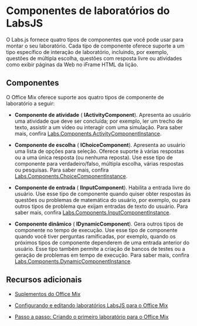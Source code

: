 
# <a name="labsjs-lab-components"></a>Componentes de laboratórios do LabsJS

O Labs.js fornece quatro tipos de componentes que você pode usar para montar o seu laboratório. Cada tipo de componente oferece suporte a um tipo específico de interação de laboratório, incluindo, por exemplo, questões de múltipla escolha, questões com resposta livre ou atividades como exibir páginas da Web no iFrame HTML da lição.

## <a name="components"></a>Componentes

O Office Mix oferece suporte aos quatro tipos de componente de laboratório a seguir: 


-  **Componente de atividade** ( **IActivityComponent**). Apresenta ao usuário uma atividade que deve ser concluída; por exemplo, ler um trecho de texto, assistir a um vídeo ou interagir com uma simulação. Para saber mais, confira [Labs.Components.ActivityComponentInstance](http://dev.office.com/reference/add-ins/office-mix/labs.components.activitycomponentinstance).
    
-  **Componente de escolha** ( **IChoiceComponent**). Apresenta ao usuário uma lista de opções para seleção. Oferece suporte à várias respostas ou a uma única resposta (ou nenhuma reposta). Use esse tipo de componente para verdadeiro/falso, múltipla escolha, várias respostas ou pesquisas. Para saber mais, confira [Labs.Components.ChoiceComponentInstance](http://dev.office.com/reference/add-ins/office-mix/labs.components.choicecomponentinstance).
    
-  **Componente de entrada** ( **IInputComponent**). Habilita a entrada livre do usuário. Use esse tipo de componente quando quiser obter respostas às questões ou problemas de matemática do usuário, por exemplo, ou para outros tipos de problema que exijam entradas de texto do usuário. Para saber mais, confira [Labs.Components.InputComponentInstance](http://dev.office.com/reference/add-ins/office-mix/labs.components.inputcomponentinstance).
    
-  **Componente dinâmico** ( **IDynamicComponent**). Gera outros tipos de componente no tempo de execução. Use esse tipo de componente quando você tiver perguntas ramificadas, por exemplo, quando os próximos tipos de componente dependerem de uma entrada anterior do usuário. Esse tipo também permite a criação de bancos de testes ou a geração de problemas em tempo de execução. Para saber mais, confira [Labs.Components.DynamicComponentInstance](http://dev.office.com/reference/add-ins/office-mix/labs.components.dynamiccomponentinstance).
    

## <a name="additional-resources"></a>Recursos adicionais



- [Suplementos do Office Mix](../../powerpoint/office-mix/office-mix-add-ins.md)
    
- [Configurando e editando laboratórios LabsJS para o Office Mix](../../powerpoint/office-mix/configuring-and-editing-labsjs-labs-for-office-mix.md)
    
- [Passo a passo: Criando o primeiro laboratório para o Office Mix](../../powerpoint/office-mix/creating-your-first-lab-for-office-mix.md#walkthrough-creating-your-first-lab-for-office-mix)
    
